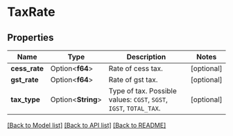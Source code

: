 # TaxRate

## Properties

Name | Type | Description | Notes
------------ | ------------- | ------------- | -------------
**cess_rate** | Option<**f64**> | Rate of cess tax. | [optional]
**gst_rate** | Option<**f64**> | Rate of gst tax. | [optional]
**tax_type** | Option<**String**> | Type of tax. Possible values: `CGST`, `SGST`, `IGST`, `TOTAL_TAX`. | [optional]

[[Back to Model list]](../README.md#documentation-for-models) [[Back to API list]](../README.md#documentation-for-api-endpoints) [[Back to README]](../README.md)


